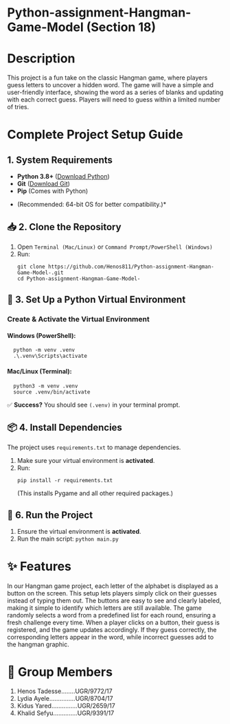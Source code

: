 # Python-assignment-Hangman-Game-Model (Section 18)

# Description
  This project is a fun take on the classic Hangman game, where players guess letters to uncover a hidden word. The game will have a simple and user-friendly            interface, showing the word as a series of blanks and updating with each correct guess. Players will need to guess within a limited number of tries.

# Complete Project Setup Guide 
  ## 1. System Requirements  
  - **Python 3.8+** ([Download Python](https://www.python.org/downloads/))  
  - **Git** ([Download Git](https://git-scm.com/))  
  - **Pip** (Comes with Python)  

  * (Recommended: 64-bit OS for better compatibility.)*  

  ## **📥 2. Clone the Repository**  
  1. Open `Terminal (Mac/Linux)` or `Command Prompt/PowerShell (Windows)`
  2. Run:
      ```
      git clone https://github.com/Henos811/Python-assignment-Hangman-Game-Model-.git
      cd Python-assignment-Hangman-Game-Model-
      ```

  ## **🐍 3. Set Up a Python Virtual Environment**  

  ### **Create & Activate the Virtual Environment**  
  #### **Windows (PowerShell):**
      python -m venv .venv
      .\.venv\Scripts\activate
    
  #### **Mac/Linux (Terminal):**
    
      python3 -m venv .venv
      source .venv/bin/activate
    
  ✅ **Success?** You should see `(.venv)` in your terminal prompt.  


  ## **📦 4. Install Dependencies**  
  The project uses `requirements.txt` to manage dependencies.  

  1. Make sure your virtual environment is **activated**.  
  2. Run: 
      ```
      pip install -r requirements.txt
      ````
      (This installs Pygame and all other required packages.) 

  ## **🚀 6. Run the Project**  
  1. Ensure the virtual environment is **activated**.  
  2. Run the main script:   ```` python main.py ````


# ✨ Features
  In our Hangman game project, each letter of the alphabet is displayed as a button on the screen. This setup lets players simply click on their guesses instead of   typing them out. The buttons are easy to see and clearly labeled, making it simple to identify which letters are still available. The game randomly selects a       word from a predefined list for each round, ensuring a fresh challenge every time. When a player clicks on a button, their guess is registered, and the game        updates accordingly. If they guess correctly, the corresponding letters appear in the word, while incorrect guesses add to the hangman graphic. 

# 👥 Group Members
  1. Henos Tadesse........UGR/9772/17
  2. Lydia Ayele...............UGR/8704/17
  3. Kidus Yared...............UGR/2659/17
  4. Khalid Sefyu..............UGR/9391/17






